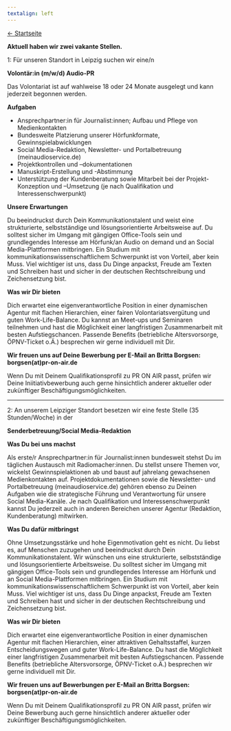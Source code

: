 ```yaml
---
textalign: left
---
```


[← Startseite](/)

**Aktuell haben wir zwei vakante Stellen.**


1: Für unseren Standort in Leipzig suchen wir eine/n


**Volontär:in (m/w/d) Audio-PR**


Das Volontariat ist auf wahlweise 18 oder 24 Monate ausgelegt und kann jederzeit begonnen werden.


**Aufgaben**
-	Ansprechpartner:in für Journalist:innen; Aufbau und Pflege von Medienkontakten
-	Bundesweite Platzierung unserer Hörfunkformate, Gewinnspielabwicklungen
-	Social Media-Redaktion, Newsletter- und Portalbetreuung (meinaudioservice.de)
-	Projektkontrollen und –dokumentationen
-	Manuskript-Erstellung und -Abstimmung
-	Unterstützung der Kundenberatung sowie Mitarbeit bei der Projekt-Konzeption und –Umsetzung (je nach Qualifikation und Interessenschwerpunkt)


**Unsere Erwartungen**


Du beeindruckst durch Dein Kommunikationstalent und weist eine strukturierte, selbstständige und lösungsorientierte Arbeitsweise auf. Du solltest sicher im Umgang mit gängigen Office-Tools sein und grundlegendes Interesse am Hörfunk/an Audio on demand und an Social Media-Plattformen mitbringen. Ein Studium mit kommunikationswissenschaftlichem Schwerpunkt ist von Vorteil, aber kein Muss. Viel wichtiger ist uns, dass Du Dinge anpackst, Freude am Texten und Schreiben hast und sicher in der deutschen Rechtschreibung und Zeichensetzung bist. 


**Was wir Dir bieten**


Dich erwartet eine eigenverantwortliche Position in einer dynamischen Agentur mit flachen Hierarchien, einer fairen Volontariatsvergütung und guten Work-Life-Balance.  Du kannst an Meet-ups und Seminaren teilnehmen und hast die Möglichkeit einer langfristigen Zusammenarbeit mit besten Aufstiegschancen. Passende Benefits (betriebliche Altersvorsorge, ÖPNV-Ticket o.Ä.) besprechen wir gerne individuell mit Dir.  



**Wir freuen uns auf Deine Bewerbung per E-Mail an Britta Borgsen: borgsen(at)pr-on-air.de**	


Wenn Du mit Deinem Qualifikationsprofil zu PR ON AIR passt, prüfen wir Deine Iniitiativbewerbung auch gerne hinsichtlich anderer aktueller oder zukünftiger Beschäftigungsmöglichkeiten.


---




2: An unserem Leipziger Standort besetzen wir eine feste Stelle (35 Stunden/Woche) in der


**Senderbetreuung/Social Media-Redaktion**


**Was Du bei uns machst**


Als erste/r Ansprechpartner:in für Journalist:innen bundesweit stehst Du im täglichen Austausch mit Radiomacher:innen. Du stellst unsere Themen vor, wickelst Gewinnspielaktionen ab und baust auf jahrelang gewachsenen Medienkontakten auf.  Projektdokumentationen sowie die Newsletter- und Portalbetreuung (meinaudioservice.de) gehören ebenso zu Deinen Aufgaben wie die strategische Führung und Verantwortung für unsere Social Media-Kanäle. Je nach Qualifikation und Interessenschwerpunkt kannst Du jederzeit auch in anderen Bereichen unserer Agentur (Redaktion, Kundenberatung) mitwirken.


**Was Du dafür mitbringst**


Ohne Umsetzungsstärke und hohe Eigenmotivation geht es nicht. Du liebst es, auf Menschen zuzugehen und beeindruckst durch Dein Kommunikationstalent. Wir wünschen uns eine strukturierte, selbstständige und lösungsorientierte Arbeitsweise. Du solltest sicher im Umgang mit gängigen Office-Tools sein und grundlegendes Interesse am Hörfunk und an Social Media-Plattformen mitbringen. Ein Studium mit kommunikationswissenschaftlichem Schwerpunkt ist von Vorteil, aber kein Muss. Viel wichtiger ist uns, dass Du Dinge anpackst, Freude am Texten und Schreiben hast und sicher in der deutschen Rechtschreibung und Zeichensetzung bist. 


**Was wir Dir bieten**


Dich erwartet eine eigenverantwortliche Position in einer dynamischen Agentur mit flachen Hierarchien, einer attraktiven Gehaltsstaffel, kurzen Entscheidungswegen und guter Work-Life-Balance. Du hast die Möglichkeit einer langfristigen Zusammenarbeit mit besten Aufstiegschancen. Passende Benefits (betriebliche Altersvorsorge, ÖPNV-Ticket o.Ä.) besprechen wir gerne individuell mit Dir.  


**Wir freuen uns auf Bewerbungen per E-Mail an Britta Borgsen: borgsen(at)pr-on-air.de**	


Wenn Du mit Deinem Qualifikationsprofil zu PR ON AIR passt, prüfen wir Deine Bewerbung auch gerne hinsichtlich anderer aktueller oder zukünftiger Beschäftigungsmöglichkeiten.

